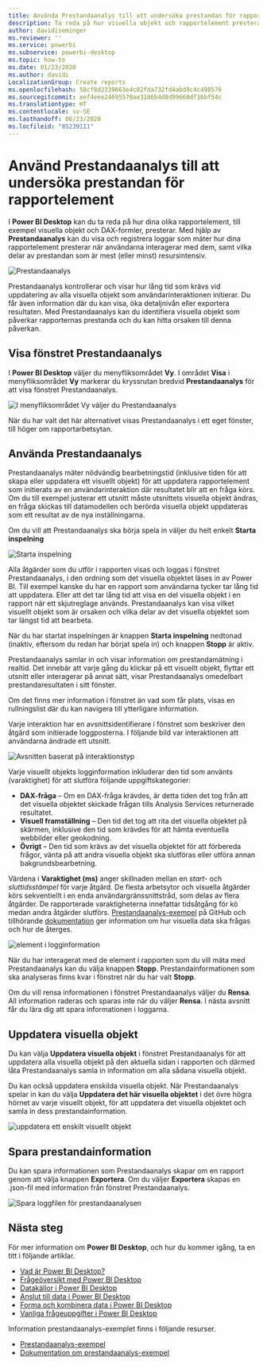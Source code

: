 ```yaml
---
title: Använda Prestandaanalys till att undersöka prestandan för rapportelement i Power BI Desktop
description: Ta reda på hur visuella objekt och rapportelement presterar avseende resursanvändning och svarstider
author: davidiseminger
ms.reviewer: ''
ms.service: powerbi
ms.subservice: powerbi-desktop
ms.topic: how-to
ms.date: 01/23/2020
ms.author: davidi
LocalizationGroup: Create reports
ms.openlocfilehash: 58cf8d2339663e4c02fda732fd4abd9c4c498576
ms.sourcegitcommit: eef4eee24695570ae3186b4d8d99660df16bf54c
ms.translationtype: HT
ms.contentlocale: sv-SE
ms.lasthandoff: 06/23/2020
ms.locfileid: "85239111"
---
```

# <a name="use-performance-analyzer-to-examine-report-element-performance"></a>Använd Prestandaanalys till att undersöka prestandan för rapportelement

I **Power BI Desktop** kan du ta reda på hur dina olika rapportelement, till exempel visuella objekt och DAX-formler, presterar. Med hjälp av **Prestandaanalys** kan du visa och registrera loggar som mäter hur dina rapportelement presterar när användarna interagerar med dem, samt vilka delar av prestandan som är mest (eller minst) resursintensiv.

![Prestandaanalys](media/desktop-performance-analyzer/performance-analyzer-01.png)

Prestandaanalys kontrollerar och visar hur lång tid som krävs vid uppdatering av alla visuella objekt som användarinteraktionen initierar. Du får även information där du kan visa, öka detaljnivån eller exportera resultaten. Med Prestandaanalys kan du identifiera visuella objekt som påverkar rapporternas prestanda och du kan hitta orsaken till denna påverkan.

## <a name="displaying-the-performance-analyzer-pane"></a>Visa fönstret Prestandaanalys

I **Power BI Desktop** väljer du menyfliksområdet **Vy**. I området **Visa** i menyfliksområdet **Vy** markerar du kryssrutan bredvid **Prestandaanalys** för att visa fönstret Prestandaanalys.

![I menyfliksområdet Vy väljer du Prestandaanalys](media/desktop-performance-analyzer/performance-analyzer-02.png)

När du har valt det här alternativet visas Prestandaanalys i ett eget fönster, till höger om rapportarbetsytan.

## <a name="using-performance-analyzer"></a>Använda Prestandaanalys

Prestandaanalys mäter nödvändig bearbetningstid (inklusive tiden för att skapa eller uppdatera ett visuellt objekt) för att uppdatera rapportelement som initierats av en användarinteraktion där resultatet blir att en fråga körs. Om du till exempel justerar ett utsnitt måste utsnittets visuella objekt ändras, en fråga skickas till datamodellen och berörda visuella objekt uppdateras som ett resultat av de nya inställningarna. 

Om du vill att Prestandaanalys ska börja spela in väljer du helt enkelt **Starta inspelning**

![Starta inspelning](media/desktop-performance-analyzer/performance-analyzer-03.png)

Alla åtgärder som du utför i rapporten visas och loggas i fönstret Prestandaanalys, i den ordning som det visuella objektet läses in av Power BI. Till exempel kanske du har en rapport som användarna tycker tar lång tid att uppdatera. Eller att det tar lång tid att visa en del visuella objekt i en rapport när ett skjutreglage används. Prestandaanalys kan visa vilket visuellt objekt som är orsaken och vilka delar av det visuella objektet som tar längst tid att bearbeta. 

När du har startat inspelningen är knappen **Starta inspelning** nedtonad (inaktiv, eftersom du redan har börjat spela in) och knappen **Stopp** är aktiv. 

Prestandaanalys samlar in och visar information om prestandamätning i realtid. Det innebär att varje gång du klickar på ett visuellt objekt, flyttar ett utsnitt eller interagerar på annat sätt, visar Prestandaanalys omedelbart prestandaresultaten i sitt fönster.

Om det finns mer information i fönstret än vad som får plats, visas en rullningslist där du kan navigera till ytterligare information.

Varje interaktion har en avsnittsidentifierare i fönstret som beskriver den åtgärd som initierade loggposterna. I följande bild var interaktionen att användarna ändrade ett utsnitt.

![Avsnitten baserat på interaktionstyp](media/desktop-performance-analyzer/performance-analyzer-04.png)

Varje visuellt objekts logginformation inkluderar den tid som använts (varaktighet) för att slutföra följande uppgiftskategorier:

* **DAX-fråga** – Om en DAX-fråga krävdes, är detta tiden det tog från att det visuella objektet skickade frågan tills Analysis Services returnerade resultatet.
* **Visuell framställning** – Den tid det tog att rita det visuella objektet på skärmen, inklusive den tid som krävdes för att hämta eventuella webbilder eller geokodning. 
* **Övrigt** – Den tid som krävs av det visuella objektet för att förbereda frågor, vänta på att andra visuella objekt ska slutföras eller utföra annan bakgrundsbearbetning.

Värdena i **Varaktighet (ms)** anger skillnaden mellan en *start-* och *sluttidsstämpel* för varje åtgärd. De flesta arbetsytor och visuella åtgärder körs sekventiellt i en enda användargränssnittstråd, som delas av flera åtgärder. De rapporterade varaktigheterna innefattar tidsåtgång för kö medan andra åtgärder slutförs. [Prestandaanalys-exempel](https://github.com/microsoft/powerbi-desktop-samples/tree/master/Performance%20Analyzer) på GitHub och tillhörande [dokumentation](https://github.com/microsoft/powerbi-desktop-samples/blob/master/Performance%20Analyzer/Power%20BI%20Performance%20Analyzer%20Export%20File%20Format.docx) ger information om hur visuella data ska frågas och hur de återges.


![element i logginformation](media/desktop-performance-analyzer/performance-analyzer-06.png)

När du har interagerat med de element i rapporten som du vill mäta med Prestandaanalys kan du välja knappen **Stopp**. Prestandainformationen som ska analyseras finns kvar i fönstret när du har valt **Stopp**.

Om du vill rensa informationen i fönstret Prestandaanalys väljer du **Rensa**. All information raderas och sparas inte när du väljer **Rensa**. I nästa avsnitt får du lära dig att spara informationen i loggarna. 

## <a name="refreshing-visuals"></a>Uppdatera visuella objekt

Du kan välja **Uppdatera visuella objekt** i fönstret Prestandaanalys för att uppdatera alla visuella objekt på den aktuella sidan i rapporten och därmed låta Prestandaanalys samla in information om alla sådana visuella objekt.

Du kan också uppdatera enskilda visuella objekt. När Prestandaanalys spelar in kan du välja **Uppdatera det här visuella objektet** i det övre högra hörnet av varje visuellt objekt, för att uppdatera det visuella objektet och samla in dess prestandainformation.

![uppdatera ett enskilt visuellt objekt](media/desktop-performance-analyzer/performance-analyzer-07.png)

## <a name="saving-performance-information"></a>Spara prestandainformation

Du kan spara informationen som Prestandaanalys skapar om en rapport genom att välja knappen **Exportera**. Om du väljer **Exportera** skapas en .json-fil med information från fönstret Prestandaanalys. 

![Spara loggfilen för prestandaanalysen](media/desktop-performance-analyzer/performance-analyzer-05.png)


## <a name="next-steps"></a>Nästa steg
För mer information om **Power BI Desktop**, och hur du kommer igång, ta en titt i följande artiklar.

* [Vad är Power BI Desktop?](../fundamentals/desktop-what-is-desktop.md)
* [Frågeöversikt med Power BI Desktop](../transform-model/desktop-query-overview.md)
* [Datakällor i Power BI Desktop](../connect-data/desktop-data-sources.md)
* [Anslut till data i Power BI Desktop](../connect-data/desktop-connect-to-data.md)
* [Forma och kombinera data i Power BI Desktop](../connect-data/desktop-shape-and-combine-data.md)
* [Vanliga frågeuppgifter i Power BI Desktop](../transform-model/desktop-common-query-tasks.md)   

Information prestandaanalys-exemplet finns i följande resurser.

* [Prestandaanalys-exempel](https://github.com/microsoft/powerbi-desktop-samples/tree/master/Performance%20Analyzer)
* [Dokumentation om prestandaanalys-exempel](https://github.com/microsoft/powerbi-desktop-samples/blob/master/Performance%20Analyzer/Power%20BI%20Performance%20Analyzer%20Export%20File%20Format.docx)
